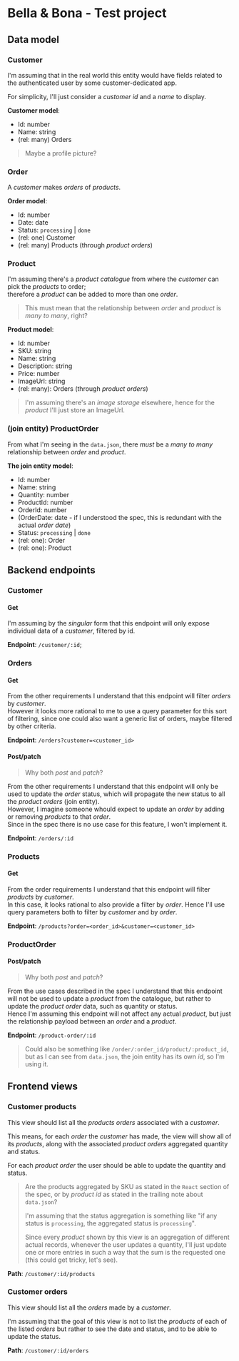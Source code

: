 # Bella & Bona - Test project

## Data model

### Customer

I'm assuming that in the real world this entity would have fields related to the authenticated user by some customer-dedicated app.

For simplicity, I'll just consider a _customer id_ and a _name_ to display.

**Customer model**:

- Id: number
- Name: string
- (rel: many) Orders

> Maybe a profile picture?

### Order

A _customer_ makes _orders_ of _products_.

**Order model**:

- Id: number
- Date: date
- Status: `processing` | `done`
- (rel: one) Customer
- (rel: many) Products (through _product orders_)

### Product

I'm assuming there's a _product catalogue_ from where the _customer_ can pick the _products_ to order;  
therefore a _product_ can be added to more than one _order_.

> This must mean that the relationship between _order_ and _product_ is _many to many_, right?

**Product model**:

- Id: number
- SKU: string
- Name: string
- Description: string
- Price: number
- ImageUrl: string
- (rel: many): Orders (through _product orders_)

> I'm assuming there's an _image storage_ elsewhere, hence for the _product_ I'll just store an ImageUrl.

### (join entity) ProductOrder

From what I'm seeing in the `data.json`, there _must_ be a _many to many_ relationship between _order_ and _product_.

**The join entity model**:

- Id: number
- Name: string
- Quantity: number
- ProductId: number
- OrderId: number
- (OrderDate: date - if I understood the spec, this is redundant with the actual _order date_)
- Status: `processing` | `done`
- (rel: one): Order
- (rel: one): Product

## Backend endpoints

### Customer

#### Get

I'm assuming by the _singular_ form that this endpoint will only expose individual data of a _customer_, filtered by id.

**Endpoint**: `/customer/:id`;

### Orders

#### Get

From the other requirements I understand that this endpoint will filter _orders_ by _customer_.  
However it looks more rational to me to use a query parameter for this sort of filtering, since one could also want a generic list of orders, maybe filtered by other criteria.

**Endpoint**: `/orders?customer=<customer_id>`

#### Post/patch

> Why both _post_ and _patch_?

From the other requirements I understand that this endpoint will only be used to update the _order_ status, which will propagate the new status to all the _product orders_ (join entity).  
However, I imagine someone whould expect to update an _order_ by adding or removing _products_ to that _order_.  
Since in the spec there is no use case for this feature, I won't implement it.

**Endpoint**: `/orders/:id`

### Products

#### Get

From the order requirements I understand that this endpoint will filter _products_ by _customer_.  
In this case, it looks rational to also provide a filter by _order_. Hence I'll use query parameters both to filter by _customer_ and by _order_.

**Endpoint**: `/products?order=<order_id>&customer=<customer_id>`

### ProductOrder

#### Post/patch

> Why both _post_ and _patch_?

From the use cases described in the spec I understand that this endpoint will not be used to update a _product_ from the catalogue,
but rather to update the _product order_ data, such as quantity or status.  
Hence I'm assuming this endpoint will not affect any actual _product_, but just the relationship payload between an _order_ and a _product_.

**Endpoint**: `/product-order/:id`

> Could also be something like `/order/:order_id/product/:product_id`, but as I can see from `data.json`, the join entity has its own _id_, so I'm using it.

## Frontend views

### Customer products

This view should list all the _products orders_ associated with a _customer_.

This means, for each _order_ the _customer_ has made, the view will show all of its _products_,
along with the associated _product orders_ aggregated quantity and status.

For each _product order_ the user should be able to update the quantity and status.

> Are the products aggregated by SKU as stated in the `React` section of the spec, or by _product id_ as stated in the trailing note about `data.json`?
>
> I'm assuming that the status aggregation is something like "if any status is `processing`, the aggregated status is `processing`".
>
> Since every _product_ shown by this view is an aggregation of different actual records, whenever the user updates a quantity,
> I'll just update one or more entries in such a way that the sum is the requested one (this could get tricky, let's see).

**Path**: `/customer/:id/products`

### Customer orders

This view should list all the _orders_ made by a _customer_.

I'm assuming that the goal of this view is not to list the _products_ of each of the listed _orders_ but rather to see the date and status,
and to be able to update the status.

**Path**: `/customer/:id/orders`